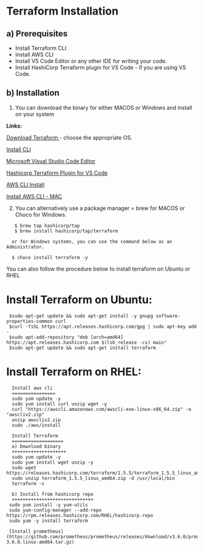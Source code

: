 # **Terraform Installation**

## a) Prerequisites
- Install Terraform CLI
- Install AWS CLI
- Install VS Code Editor or any other IDE for writing your code.
- Install HashiCorp Terraform plugin for VS Code - if you are using VS Code.

## b) Installation

 1. You can download the binary for either MACOS or Windows and install on your system

**Links:**

[Download Terraform ](https://www.terraform.io/downloads.html) - choose the appropriate OS.

[Install CLI](https://learn.hashicorp.com/tutorials/terraform/install-cli)

[Microsoft Visual Studio Code Editor](https://code.visualstudio.com/download)

[Hashicorp Terraform Plugin for VS Code](https://marketplace.visualstudio.com/items?itemName=HashiCorp.terraform)

[AWS CLI Install](https://docs.aws.amazon.com/cli/latest/userguide/cli-chap-install.html)

[Install AWS CLI - MAC](https://docs.aws.amazon.com/cli/latest/userguide/install-cliv2-mac.html#cliv2-mac-install-cmd)

2. You can alternatively use a package manager = brew for MACOS or Choco for Windows.
```
   $ brew tap hashicorp/tap
   $ brew install hashicorp/tap/terraform

  or for Windows systems, you can use the command below as an Administrator.
  
  $ choco install terraform -y
```

You can also follow the procedure below to install terraform on Ubuntu or RHEL

# Install Terraform on Ubuntu:
     $sudo apt-get update && sudo apt-get install -y gnupg software-properties-common curl
     $curl -fsSL https://apt.releases.hashicorp.com/gpg | sudo apt-key add -
     $sudo apt-add-repository "deb [arch=amd64] https://apt.releases.hashicorp.com $(lsb_release -cs) main"
     $sudo apt-get update && sudo apt-get install terraform

# Install Terraform on RHEL:
      Install aws cli
      ================
      sudo yum update -y
      sudo yum install curl unzip wget -y  
      curl "https://awscli.amazonaws.com/awscli-exe-linux-x86_64.zip" -o "awscliv2.zip"
      unzip awscliv2.zip
      sudo ./aws/install

      Install Terraform
      ===================
      a) Download binary
      ++++++++++++++++++++
      sudo yum update -y
      sudo yum install wget unzip -y
      sudo wget https://releases.hashicorp.com/terraform/1.5.5/terraform_1.5.5_linux_amd64.zip
      sudo unzip terraform_1.5.5_linux_amd64.zip -d /usr/local/bin
      terraform -v

      b) Install from hashicorp repo
      ++++++++++++++++++++++++++++++
     sudo yum install -y yum-utils
     sudo yum-config-manager --add-repo https://rpm.releases.hashicorp.com/RHEL/hashicorp.repo
     sudo yum -y install terraform

     [Install prometheus](https://github.com/prometheus/prometheus/releases/download/v3.6.0/prometheus-3.6.0.linux-amd64.tar.gz)
